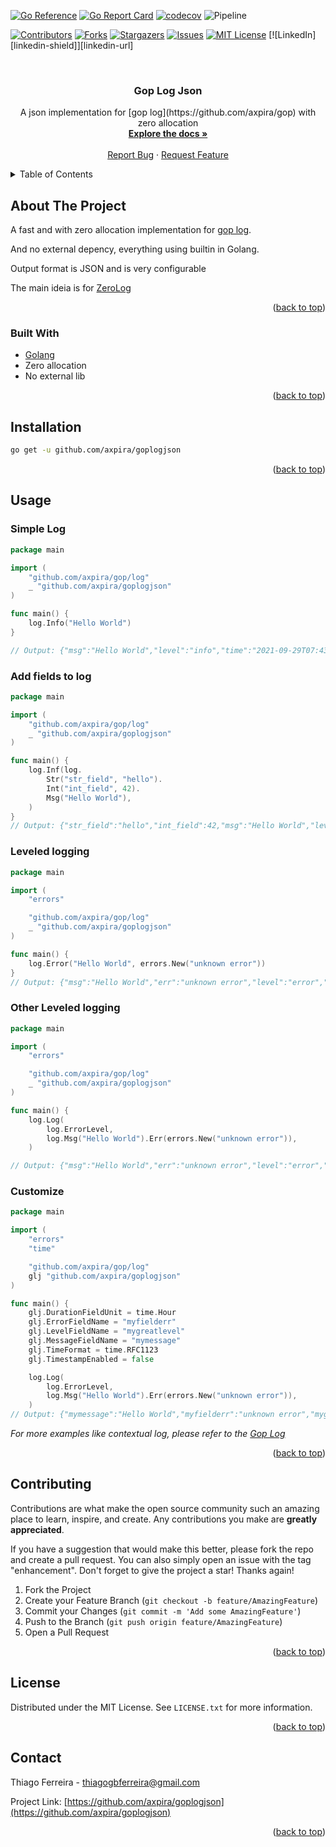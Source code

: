 
<div id="top"></div>

[![Go Reference](https://pkg.go.dev/badge/github.com/axpira/goplogjson.svg)](https://pkg.go.dev/github.com/axpira/goplogjson)
[![Go Report Card](https://goreportcard.com/badge/github.com/axpira/goplogjson)](https://goreportcard.com/report/github.com/axpira/goplogjson)
[![codecov](https://codecov.io/gh/axpira/goplogjson/branch/main/graph/badge.svg?token=FF2ZA1I0KX)](https://codecov.io/gh/axpira/goplogjson)
![Pipeline](https://github.com/axpira/goplogjson/actions/workflows/test.yml/badge.svg)

<!-- PROJECT SHIELDS -->
[![Contributors][contributors-shield]][contributors-url]
[![Forks][forks-shield]][forks-url]
[![Stargazers][stars-shield]][stars-url]
[![Issues][issues-shield]][issues-url]
[![MIT License][license-shield]][license-url]
[![LinkedIn][linkedin-shield]][linkedin-url]



<!-- PROJECT LOGO -->
<br />
<div align="center">

<h3 align="center">Gop Log Json</h3>
  <p align="center">
    A json implementation for [gop log](https://github.com/axpira/gop) with zero allocation
    <br />
    <a href="https://github.com/axpira/goplogjson"><strong>Explore the docs »</strong></a>
    <br />
    <br />
    <a href="https://github.com/axpira/goplogjson/issues">Report Bug</a>
    ·
    <a href="https://github.com/axpira/goplogjson/issues">Request Feature</a>
  </p>
</div>



<!-- TABLE OF CONTENTS -->
<details>
  <summary>Table of Contents</summary>
  <ol>
    <li>
      <a href="#about-the-project">About The Project</a>
      <ul>
        <li><a href="#built-with">Built With</a></li>
      </ul>
    </li>
    <li><a href="#installation">Installation</a></li>
    <li><a href="#usage">Usage</a></li>
    <li><a href="#contributing">Contributing</a></li>
    <li><a href="#license">License</a></li>
    <li><a href="#contact">Contact</a></li>
  </ol>
</details>



<!-- ABOUT THE PROJECT -->
## About The Project

A fast and with zero allocation implementation for [gop log](https://github.com/axpira/gop).

And no external depency, everything using builtin in Golang.

Output format is JSON and is very configurable

The main ideia is for [ZeroLog](https://github.com/rs/zerolog)

<p align="right">(<a href="#top">back to top</a>)</p>



### Built With

* [Golang](https://golang.org/)
* Zero allocation
* No external lib

<p align="right">(<a href="#top">back to top</a>)</p>



<!-- INSTALLATION -->
## Installation

```sh
go get -u github.com/axpira/goplogjson
```

<p align="right">(<a href="#top">back to top</a>)</p>



<!-- USAGE EXAMPLES -->
## Usage

### Simple Log
```go
package main

import (
	"github.com/axpira/gop/log"
	_ "github.com/axpira/goplogjson"
)

func main() {
	log.Info("Hello World")
}

// Output: {"msg":"Hello World","level":"info","time":"2021-09-29T07:43:34-03:00"}
```

### Add fields to log
```go
package main

import (
	"github.com/axpira/gop/log"
	_ "github.com/axpira/goplogjson"
)

func main() {
	log.Inf(log.
		Str("str_field", "hello").
		Int("int_field", 42).
		Msg("Hello World"),
	)
}
// Output: {"str_field":"hello","int_field":42,"msg":"Hello World","level":"info","time":"2021-09-29T07:46:12-03:00"}
```

### Leveled logging
```go
package main

import (
	"errors"

	"github.com/axpira/gop/log"
	_ "github.com/axpira/goplogjson"
)

func main() {
	log.Error("Hello World", errors.New("unknown error"))
}
// Output: {"msg":"Hello World","err":"unknown error","level":"error","time":"2021-10-07T20:54:13-03:00"}
```

### Other Leveled logging
```go
package main

import (
	"errors"

	"github.com/axpira/gop/log"
	_ "github.com/axpira/goplogjson"
)

func main() {
	log.Log(
		log.ErrorLevel,
		log.Msg("Hello World").Err(errors.New("unknown error")),
	)

// Output: {"msg":"Hello World","err":"unknown error","level":"error","time":"2021-10-07T21:00:32-03:00"}
```

### Customize

```go
package main

import (
	"errors"
	"time"

	"github.com/axpira/gop/log"
	glj "github.com/axpira/goplogjson"
)

func main() {
	glj.DurationFieldUnit = time.Hour
	glj.ErrorFieldName = "myfielderr"
	glj.LevelFieldName = "mygreatlevel"
	glj.MessageFieldName = "mymessage"
	glj.TimeFormat = time.RFC1123
	glj.TimestampEnabled = false

	log.Log(
		log.ErrorLevel,
		log.Msg("Hello World").Err(errors.New("unknown error")),
	)
// Output: {"mymessage":"Hello World","myfielderr":"unknown error","mygreatlevel":"error"}
```

_For more examples like contextual log, please refer to the [Gop Log](https://github.com/axpira/gop)_

<p align="right">(<a href="#top">back to top</a>)</p>


<!-- CONTRIBUTING -->
## Contributing

Contributions are what make the open source community such an amazing place to learn, inspire, and create. Any contributions you make are **greatly appreciated**.

If you have a suggestion that would make this better, please fork the repo and create a pull request. You can also simply open an issue with the tag "enhancement".
Don't forget to give the project a star! Thanks again!

1. Fork the Project
2. Create your Feature Branch (`git checkout -b feature/AmazingFeature`)
3. Commit your Changes (`git commit -m 'Add some AmazingFeature'`)
4. Push to the Branch (`git push origin feature/AmazingFeature`)
5. Open a Pull Request

<p align="right">(<a href="#top">back to top</a>)</p>



<!-- LICENSE -->
## License

Distributed under the MIT License. See `LICENSE.txt` for more information.

<p align="right">(<a href="#top">back to top</a>)</p>



<!-- CONTACT -->
## Contact

Thiago Ferreira - thiagogbferreira@gmail.com

Project Link: [https://github.com/axpira/goplogjson](https://github.com/axpira/goplogjson)

<p align="right">(<a href="#top">back to top</a>)</p>



<!-- MARKDOWN LINKS & IMAGES -->
<!-- https://www.markdownguide.org/basic-syntax/#reference-style-links -->
[contributors-shield]: https://img.shields.io/github/contributors/axpira/goplogjson.svg?style=for-the-badge
[contributors-url]: https://github.com/axpira/goplogjson/graphs/contributors
[forks-shield]: https://img.shields.io/github/forks/axpira/goplogjson.svg?style=for-the-badge
[forks-url]: https://github.com/axpira/goplogjson/network/members
[stars-shield]: https://img.shields.io/github/stars/axpira/goplogjson.svg?style=for-the-badge
[stars-url]: https://github.com/axpira/goplogjson/stargazers
[issues-shield]: https://img.shields.io/github/issues/axpira/goplogjson.svg?style=for-the-badge
[issues-url]: https://github.com/axpira/goplogjson/issues
[license-shield]: https://img.shields.io/github/license/axpira/goplogjson.svg?style=for-the-badge
[license-url]: https://github.com/axpira/goplogjson/blob/main/LICENSE.txt
